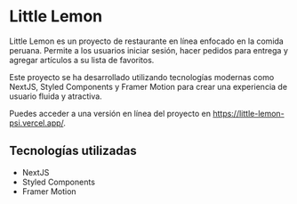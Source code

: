 # Little Lemon
Little Lemon es un proyecto de restaurante en línea enfocado en la comida peruana. Permite a 
los usuarios iniciar sesión, hacer pedidos para entrega y agregar artículos a su lista de favoritos.

Este proyecto se ha desarrollado utilizando tecnologías modernas como NextJS, Styled Components y Framer Motion 
para crear una experiencia de usuario fluida y atractiva.

Puedes acceder a una versión en línea del proyecto en https://little-lemon-psi.vercel.app/.

## Tecnologías utilizadas

- NextJS
- Styled Components
- Framer Motion


